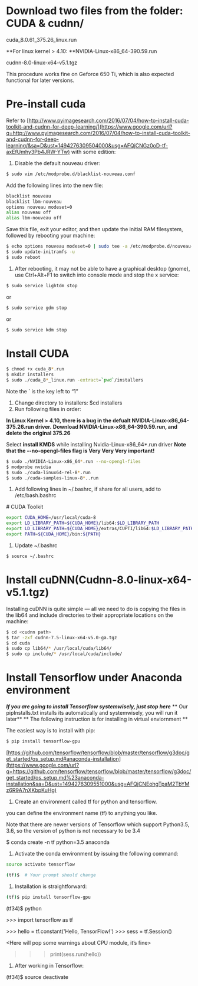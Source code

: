 # <span class="c5 c10">Download two files from the folder: CUDA & cudnn/</span>

<span class="c2 c5">cuda_8.0.61_375.26_linux.run</span>

**For linux kernel > 4.10: **<span class="c2 c5">NVIDIA-Linux-x86_64-390.59.run</span>

<span class="c2 c5">cudnn-8.0-linux-x64-v5.1.tgz</span>

<span class="c2 c5"></span>

<span class="c2 c5">This procedure works fine on Geforce 650 Ti, which is also expected functional for later versions.</span>

<span class="c2 c5"></span>

# <span class="c10 c5">Pre-install cuda</span>

<span>Refer to</span> <span class="c37">[http://www.pyimagesearch.com/2016/07/04/how-to-install-cuda-toolkit-and-cudnn-for-deep-learning/](https://www.google.com/url?q=http://www.pyimagesearch.com/2016/07/04/how-to-install-cuda-toolkit-and-cudnn-for-deep-learning/&sa=D&ust=1494276309504000&usg=AFQjCNGz0oD-tf-axEfUmhy3Pb4JRW-YTw)</span><span class="c2 c5"> with some edition:</span>

<span class="c2 c5"></span>

1.  <span class="c2 c5">Disable the default  nouveau driver:</span>
```bash
$ sudo vim /etc/modprobe.d/blacklist-nouveau.conf
```


Add the following lines into the new file:
```sh
blacklist nouveau
blacklist lbm-nouveau
options nouveau modeset=0
alias nouveau off
alias lbm-nouveau off
```

<span class="c2 c5">Save this file, exit your editor, and then update the initial RAM filesystem, followed by rebooting your machine:</span>

```bash
$ echo options nouveau modeset=0 | sudo tee -a /etc/modprobe.d/nouveau-kms.conf
$ sudo update-initramfs -u
$ sudo reboot
```


1.  <span class="c2 c5"> After rebooting, it may not be able to have a graphical desktop (gnome),  use Ctrl+Alt+F1 to switch into console mode and stop the x service:</span>
```bash
$ sudo service lightdm stop
```
or
```bash
$ sudo service gdm stop
```
or
```bash
$ sudo service kdm stop
```


# <span class="c10 c5">Install CUDA</span>
```bash
$ chmod +x cuda_8*.run
$ mkdir installers
$ sudo ./cuda_8*_linux.run -extract=`pwd`/installers
```
Note the \` is the key left to “1”

<span class="c34"></span>

1.  <span>Change directory to  installers:</span> <span class="c6">$cd installers</span>
2.  <span class="c2 c5"> Run following files in order:</span>
<span class="c34"></span>

**In Linux Kernel > 4.10, there is a bug in the defualt NVIDIA-Linux-x86_64-375.26.run driver.**
**Download NVIDIA-Linux-x86_64-390.59.run, and delete the original 375.26**
<span class="c34"></span>

Select **install KMDS** while installing Nvidia-Linux-x86_64*.run driver
**Note that the --no-opengl-files flag is Very Very Very important!**
```bash
$ sudo ./NVIDIA-Linux-x86_64*.run --no-opengl-files
$ modprobe nvidia
$ sudo ./cuda-linux64-rel-8*.run
$ sudo ./cuda-samples-linux-8*..run
```


1.  <span>Add following lines in ~/.bashrc,</span><span class="c41"> if share for all users, add to /etc/bash.bashrc</span>

<span class="c2 c0"># CUDA Toolkit</span>
```sh
export CUDA_HOME=/usr/local/cuda-8
export LD_LIBRARY_PATH=${CUDA_HOME}/lib64:$LD_LIBRARY_PATH
export LD_LIBRARY_PATH=${CUDA_HOME}/extras/CUPTI/lib64:$LD_LIBRARY_PATH
export PATH=${CUDA_HOME}/bin:${PATH}
```
<span class="c2 c5"> </span>

1.  <span class="c2 c5"> Update ~/.bashrc</span>
```bash
$ source ~/.bashrc
```
<a id="t.98d504f52e082efa9fe04b41853ac9ee1080f659"></a><a id="t.0"></a>




# <span>Install cuDNN(</span><span class="c48">Cudnn-8.0-linux-x64-v5.1.tgz</span><span>)</span>

<span>Installing cuDNN is quite simple — all we need to do is copying the files in the</span> <span class="c14">lib64</span><span class="c14"> </span><span> and</span> <span class="c14">include</span><span class="c14"> </span><span class="c2 c5"> directories to their appropriate locations on the machine:</span>
```bash
$ cd <cudnn path>
$ tar -zxf cudnn-7.5-linux-x64-v5.0-ga.tgz
$ cd cuda
$ sudo cp lib64/* /usr/local/cuda/lib64/
$ sudo cp include/* /usr/local/cuda/include/
```

# <span class="c10 c5">Install Tensorflow under Anaconda environment</span>

**_If you are going to install Tensorflow systemwisely, just stop here_**
** Our pipInstalls.txt installs its automatically and systemwisely, you will run it later**
** The following instruction is for installing in virtual enviornment **

The easiest way is to install with pip:
```bash
$ pip install tensorflow-gpu
```
<span class="c37">[https://github.com/tensorflow/tensorflow/blob/master/tensorflow/g3doc/get_started/os_setup.md#anaconda-installation](https://www.google.com/url?q=https://github.com/tensorflow/tensorflow/blob/master/tensorflow/g3doc/get_started/os_setup.md%23anaconda-installation&sa=D&ust=1494276309551000&usg=AFQjCNEohgTpaM2TbYMz6R9A7nXKbpKuHg)</span>


1.  <span class="c35 c5 c42">Create an environment called tf for python and tensorflow.</span>

<span class="c1">you can define the environment name (tf) to anything you like.</span>

<span class="c5 c39">Note that there are newer versions of Tensorflow which support Python3.5, 3.6, so the version of python is not necessary to be 3.4</span>

<span class="c2 c0">$ conda create -n tf python=3.5 anaconda</span>


1.  <span class="c42 c35 c5">Activate the conda environment by issuing the following command:</span>
```bash
source activate tensorflow

(tf)$  # Your prompt should change
```



1.  <span class="c19"> Installation is straightforward:</span>
```bash
(tf)$ pip install tensorflow-gpu
```

<span class="c0 c24">        (tf34)</span><span class="c0 c24">$</span> <span class="c0 c42 c24 c47">python</span>

<span class="c0 c24">        </span><span class="c22 c23 c7">>>></span> <span class="c23 c7 c32">import tensorflow as tf</span>

<span class="c22 c7 c23">       <there will be information which show successfully detecting CUDA devices>
        >>></span> <span class="c23 c7 c46">hello = tf.constant('Hello, TensorFlow!')</span><span class="c22 c23 c7">        >>></span> <span class="c32 c23 c7">sess = tf.Session()</span>

<span class="c22 c23 c7">       <Here will pop some warnings about CPU module, it’s fine>
>>></span> <span class="c32 c23 c7">print(sess.run(hello))</span>

<span class="c2 c0"></span>

<span class="c2 c0"></span>

1.  <span class="c19"> After working in Tensorflow:</span>

<span class="c0 c35">        (tf34)$ source deactivate</span>


